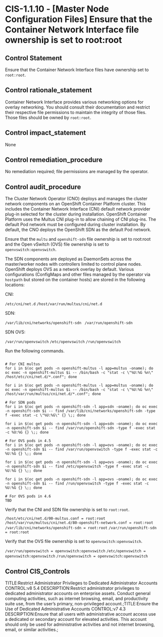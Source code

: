 # CIS-1.1.10 - \[Master Node Configuration Files\] Ensure that the Container Network Interface file ownership is set to root:root

## Control Statement

Ensure that the Container Network Interface files have ownership set to `root:root`.

## Control rationale_statement

Container Network Interface provides various networking options for overlay networking. You should consult their documentation and restrict their respective file permissions to maintain the integrity of those files. Those files should be owned by `root:root`.

## Control impact_statement

None

## Control remediation_procedure

No remediation required; file permissions are managed by the operator.

## Control audit_procedure

The Cluster Network Operator (CNO) deploys and manages the cluster network components on an OpenShift Container Platform cluster. This includes the Container Network Interface (CNI) default network provider plug-in selected for the cluster during installation. OpenShift Container Platform uses the Multus CNI plug-in to allow chaining of CNI plug-ins. The default Pod network must be configured during cluster installation. By default, the CNO deploys the OpenShift SDN as the default Pod network. 

Ensure that the `multu` and `openshift-sdn` file ownership is set to root:root and the Open vSwitch (OVS) file ownership is set to `openvswitch:openvswitch`. 

The SDN components are deployed as DaemonSets across the master/worker nodes with controllers limited to control plane nodes. OpenShift deploys OVS as a network overlay by default. Various configurations (ConfigMaps and other files managed by the operator via `hostpath` but stored on the container hosts) are stored in the following locations:

CNI:

`/etc/cni/net.d`
`/host/var/run/multus/cni/net.d`

SDN:

`/var/lib/cni/networks/openshift-sdn `
`/var/run/openshift-sdn`

SDN OVS:

`/var/run/openvswitch`
`/etc/openvswitch`
`/run/openvswitch`

Run the following commands.

```

# For CNI multus
for i in $(oc get pods -n openshift-multus -l app=multus -oname); do oc exec -n openshift-multus $i -- /bin/bash -c "stat -c \"%U:%G %n\" /host/etc/cni/net.d/*.conf"; done

for i in $(oc get pods -n openshift-multus -l app=multus -oname); do oc exec -n openshift-multus $i -- /bin/bash -c "stat -c \"%U:%G %n\" /host/var/run/multus/cni/net.d/*.conf"; done

# For SDN pods
for i in $(oc get pods -n openshift-sdn -l app=sdn -oname); do oc exec -n openshift-sdn $i -- find /var/lib/cni/networks/openshift-sdn -type f -exec stat -c \"%U:%G\" {} \;; done

for i in $(oc get pods -n openshift-sdn -l app=sdn -oname); do oc exec -n openshift-sdn $i -- find /var/run/openshift-sdn -type f -exec stat -c %U:%G {} \;; done

# For OVS pods in 4.5
for i in $(oc get pods -n openshift-sdn -l app=ovs -oname); do oc exec -n openshift-sdn $i -- find /var/run/openvswitch -type f -exec stat -c %U:%G {} \;; done 

for i in $(oc get pods -n openshift-sdn -l app=ovs -oname); do oc exec -n openshift-sdn $i -- find /etc/openvswitch -type f -exec stat -c %U:%G {} \;; done 

for i in $(oc get pods -n openshift-sdn -l app=ovs -oname); do oc exec -n openshift-sdn $i -- find /run/openvswitch -type f -exec stat -c %U:%G {} \;; done 

# For OVS pods in 4.6
TBD
```

Verify that the CNI and SDN file ownership is set to `root:root`.

`/host/etc/cni/net.d/00-multus.conf = root:root`
`/host/var/run/multus/cni/net.d/80-openshift-network.conf = root:root`
`/var/lib/cni/networks/openshift-sdn = root:root`
`/var/run/openshift-sdn = root:root`

Verify that the OVS file ownership is set to `openvswitch:openvswitch`.

`/var/run/openvswitch = openvswitch:openvswitch`
`/etc/openvswitch = openvswitch:openvswitch`
`/run/openvswitch = openvswitch:openvswitch`

## Control CIS_Controls

TITLE:Restrict Administrator Privileges to Dedicated Administrator Accounts CONTROL:v8 5.4 DESCRIPTION:Restrict administrator privileges to dedicated administrator accounts on enterprise assets. Conduct general computing activities, such as internet browsing, email, and productivity suite use, from the user’s primary, non-privileged account.;TITLE:Ensure the Use of Dedicated Administrative Accounts CONTROL:v7 4.3 DESCRIPTION:Ensure that all users with administrative account access use a dedicated or secondary account for elevated activities. This account should only be used for administrative activities and not internet browsing, email, or similar activities.;
